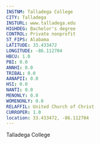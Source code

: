 ```yaml
---
INSTNM: Talladega College
CITY: Talladega
INSTURL: www.talladega.edu
HIGHDEG: Bachelor's degree
CONTROL: Private nonprofit
ST_FIPS: Alabama
LATITUDE: 33.433472
LONGITUDE: -86.112704
HBCU: 1.0
PBI: 0.0
ANNHI: 0.0
TRIBAL: 0.0
AANAPII: 0.0
HSI: 0.0
NANTI: 0.0
MENONLY: 0.0
WOMENONLY: 0.0
RELAFFIL: United Church of Christ
CURROPER: 1.0
location: 33.433472, -86.112704
---
```

Talladega College
